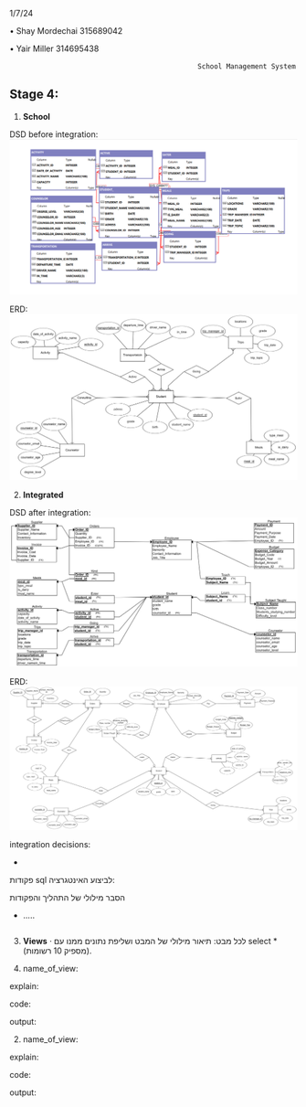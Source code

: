 1/7/24

•	Shay Mordechai			315689042

•	Yair Miller			314695438

                                                  School Management System

## Stage 4:

1. **School**

DSD before integration: ![alt text](DSD/DSD_from_backup.png)

ERD: ![alt text](ERD/ERD_from_backup.png)



2. **Integrated**


DSD after integration: ![alt text](DSD/DSD_integrated.png)

ERD: ![alt text](ERD/ERD_integrated.png)


integration decisions:

* 

פקודות sql לביצוע האינטגרציה:




הסבר מילולי של התהליך והפקודות

* .....
```

```


3. **Views**
·         לכל מבט: תיאור מילולי של המבט ושליפת נתונים ממנו עם select * (מספיק 10 רשומות).


1. name_of_view:

explain:

code:

output:

2. name_of_view:

explain:

code:

output:
